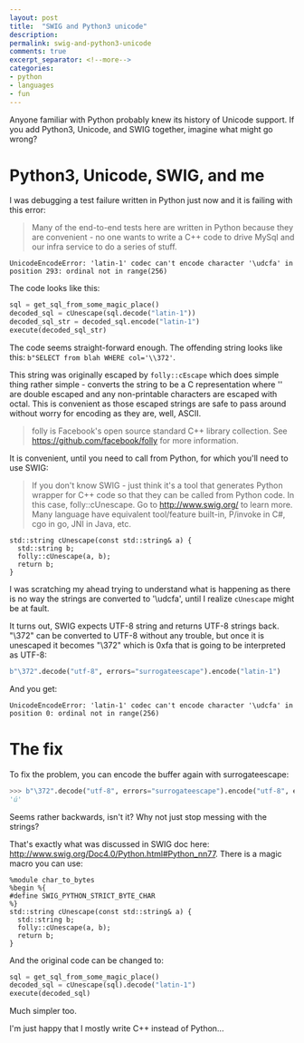 ```yaml
---
layout: post
title:  "SWIG and Python3 unicode"
description: 
permalink: swig-and-python3-unicode
comments: true
excerpt_separator: <!--more-->
categories:
- python 
- languages 
- fun 
---
```


Anyone familiar with Python probably knew its history of Unicode support. If you add Python3, Unicode, and SWIG together, imagine what might go wrong? 


# Python3, Unicode, SWIG, and me

I was debugging a test failure written in Python just now and it is failing with this error:

> Many of the end-to-end tests here are written in Python because they are convenient - no one wants to write a C++ code to drive MySql and our infra service to do a series of stuff. 

```
UnicodeEncodeError: 'latin-1' codec can't encode character '\udcfa' in position 293: ordinal not in range(256)
```

The code looks like this:

```py
sql = get_sql_from_some_magic_place()
decoded_sql = cUnescape(sql.decode("latin-1"))
decoded_sql_str = decoded_sql.encode("latin-1")
execute(decoded_sql_str)
```

The code seems straight-forward enough. The offending string looks like this: `b"SELECT from blah WHERE col='\\372'`. 

This string was originally escaped by `folly::cEscape` which does simple thing rather simple - converts the string to be a C representation where '\' are double escaped and any non-printable characters are escaped with octal. This is convenient as those escaped strings are safe to pass around without worry for encoding as they are, well, ASCII.

> folly is Facebook's open source standard C++ library collection. See https://github.com/facebook/folly for more information.

It is convenient, until you need to call from Python, for which you'll need to use SWIG:

> If you don't know SWIG - just think it's a tool that generates Python wrapper for C++ code so that they can be called from Python code. In this case, folly::cUnescape. Go to http://www.swig.org/ to learn more. Many language have equivalent tool/feature built-in, P/invoke in C#, cgo in go, JNI in Java, etc. 

```
std::string cUnescape(const std::string& a) {
  std::string b;
  folly::cUnescape(a, b);
  return b;
}
```

I was scratching my ahead trying to understand what is happening as there is no way the strings are converted to '\udcfa', until I realize `cUnescape` might be at fault.

It turns out, SWIG expects UTF-8 string and returns UTF-8 strings back. "\\372" can be converted to UTF-8 without any trouble, but once it is unescaped it becomes "\372" which is 0xfa that is going to be interpreted as UTF-8:

```py
b"\372".decode("utf-8", errors="surrogateescape").encode("latin-1")
```

And you get:

```
UnicodeEncodeError: 'latin-1' codec can't encode character '\udcfa' in position 0: ordinal not in range(256)
```

# The fix

To fix the problem, you can encode the buffer again with surrogateescape:

```py
>>> b"\372".decode("utf-8", errors="surrogateescape").encode("utf-8", errors="surrogateescape").decode("latin-1")
'ú'
```

Seems rather backwards, isn't it? Why not just stop messing with the strings?

That's exactly what was discussed in SWIG doc here: http://www.swig.org/Doc4.0/Python.html#Python_nn77. There is a magic macro you can use:

```
%module char_to_bytes
%begin %{
#define SWIG_PYTHON_STRICT_BYTE_CHAR
%}
std::string cUnescape(const std::string& a) {
  std::string b;
  folly::cUnescape(a, b);
  return b;
}
```

And the original code can be changed to:

```py
sql = get_sql_from_some_magic_place()
decoded_sql = cUnescape(sql).decode("latin-1")
execute(decoded_sql)
```

Much simpler too.

I'm just happy that I mostly write C++ instead of Python... 
